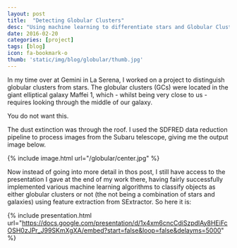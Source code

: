 ```yaml
---
layout: post
title:  "Detecting Globular Clusters"
desc: "Using machine learning to differentiate stars and Globular Clusters in Maffei 1."
date: 2016-02-20
categories: [project]
tags: [blog]
icon: fa-bookmark-o
thumb: 'static/img/blog/globular/thumb.jpg'
---
```


In my time over at Gemini in La Serena, I worked on a project
to distinguish globular clusters from stars. The globular clusters (GCs)
were located in the giant elliptical galaxy Maffei 1, which - whilst
being very close to us - requires looking through the middle of our 
galaxy.

You do not want this.

The dust extinction was through the roof. I used the SDFRED data
reduction pipeline to process images from the Subaru telescope, giving
me the output image below.


{% include image.html url="/globular/center.jpg"  %}

Now instead of going into more detail in thos post, I still
have access to the presentation I gave at the end of my work there,
having fairly successfully implemented various machine learning
algorithms to classify objects as either globular clusters or not
(the not being a combination of stars and galaxies) using feature
extraction from SExtractor. So here it is:

{% include presentation.html url="https://docs.google.com/presentation/d/1x4xm6cncCdiSzpdlAy8HEiFcOSH0zJPr_J99SKmXgXA/embed?start=false&loop=false&delayms=5000"  %}
